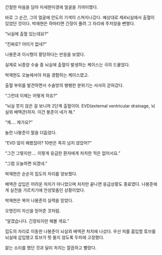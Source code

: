 간절한 마음을 담아 미세현미경에 얼굴을 가까이했다.

바로 그 순간, 그의 얼굴에 안도의 기색이 스쳐지나갔다. 예상대로 제4뇌실에서 출혈이 있었던 것이다. 박재현은 하마터면 긴장이 풀려 그 자리에 주저앉을 뻔했다.

“뇌실에 출혈 있는데요?”

“진짜로? 어이가 없네?”

나봉준과 이시형이 황당하다는 반응을 보였다.

실제로 뇌종양 수술 중 뇌실에 출혈이 발생하는 케이스는 극히 드물었다.

박재현도 오늘에서야 처음 경험하는 케이스였고.

출혈 부위를 발견하면서 수술방의 팽팽한 분위기는 서서히 걷혀갔다.

“그런데 이제는 어떻게 하죠?”

“뇌실 붓지 않은 걸 보니까 2단계 출혈이야. EVD(external ventricular drainage, 뇌실외 배액관)하자. 이건 봉준이 네가 해.”

“제.... 제가요?”

놀란 나봉준이 말을 더듬었다.

“EVD 많이 해봤잖아? 10번은 족히 넘지 않았어?”

“그건 그렇지만.... 이렇게 응급한 환자에게 처치한 적은 없어서요.”

“그럼 오늘하면 되겠네.”

박재현은 순순히 집도의 자리를 양보했다.

배액관 삽입은 어려운 처치가 아니었으며 처치만 끝나면 응급상황도 종료였다. 나봉준에게 실전을 가르치기에 안성맞춤인 상황이었다.

박재현은 복어 나봉준의 실력을 믿었다.

오명진이 자신을 믿어준 것처럼.

“알겠습니다. 긴장되지만 해볼 게요.”

집도의 자리로 이동한 나봉준이 뇌실외 배액관 처치에 나섰다. 우선 피를 흡입할 튜브를 뇌실에 삽입했고 튜브가 헛 돌지 않도록 두피에 고정했다.

앓는 소리를 했던 것과 달리 처치는 깔끔하고 빨랐다.
